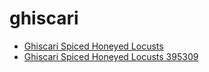 # ghiscari

 * [Ghiscari Spiced Honeyed Locusts](../../index/g/ghiscari-spiced-honeyed-locusts-395309.json)
 * [Ghiscari Spiced Honeyed Locusts 395309](../../index/g/ghiscari-spiced-honeyed-locusts-395309.json)
